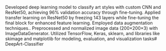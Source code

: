 Developed deep learning model to classify art styles with
custom CNN and ResNet50, achieving 96% validation
accuracy through fine-tuning.
Applied transfer learning on ResNet50 by freezing 143
layers while fine-tuning the final block for enhanced
feature learning.
Employed data augmentation techniques..
Preprocessed and normalized image data (200×200×3)
with ImageDataGenerator.
Utilized TensorFlow, Keras, sklearn, and libraries like
skimage and matplotlib for modeling, evaluation, and
visualization tasks# DeepArt-Classifier
